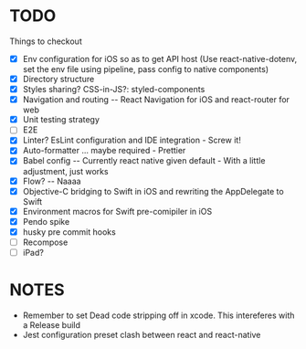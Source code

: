 # TODO
Things to checkout

- [x] Env configuration for iOS so as to get API host (Use react-native-dotenv, set the env file using pipeline, pass config to native components)
- [x] Directory structure
- [x] Styles sharing? CSS-in-JS?: styled-components
- [x] Navigation and routing -- React Navigation for iOS and react-router for web
- [x] Unit testing strategy
- [ ] E2E
- [x] Linter? EsLint configuration and IDE integration - Screw it!
- [x] Auto-formatter ... maybe required - Prettier
- [x] Babel config -- Currently react native given default - With a little adjustment, just works
- [x] Flow? -- Naaaa
- [x] Objective-C bridging to Swift in iOS and rewriting the AppDelegate to Swift
- [x] Environment macros for Swift pre-comipiler in iOS
- [x] Pendo spike
- [x] husky pre commit hooks
- [ ] Recompose
- [ ] iPad?

# NOTES
- Remember to set Dead code stripping off in xcode. This intereferes with a Release build
- Jest configuration preset clash between react and react-native
